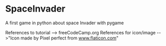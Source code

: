 # SpaceInvader
A first game in python about space Invader with pygame 

References to tutorial --> freeCodeCamp.org 
References for icon/image -->"Icon made by Pixel perfect from www.flaticon.com"
